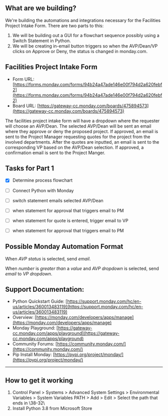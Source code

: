 ## What are we building?
We're building the automations and integrations necessary for the Facilities Project Intake Form.  There are two parts to this:
1. We will be building out a GUI for a flowchart sequence possibly using a Switch Statement in Python.
2. We will be creating in-email button triggers so when the AVP/Dean/VP clicks on Approve or Deny, the status is changed in monday.com.


## Facilities Project Intake Form
* Form URL: [https://forms.monday.com/forms/94b24a47ade146e00f794d2a620febf2](https://forms.monday.com/forms/94b24a47ade146e00f794d2a620febf2)
* Board URL: [https://gateway-cc.monday.com/boards/475894573](https://gateway-cc.monday.com/boards/475894573)

The facilities project intake form will have a dropdown where the requester will choose an AVP/Dean.  The selected AVP/Dean will be sent an email where they approve or deny the proposed project.  If approved, an email is sent to the Project Manager requesting quotes for the project from the involved departments.  After the quotes are inputted, an email is sent to the corresponding VP based on the AVP/Dean selection.  If approved, a confirmation email is sent to the Project Manger.  


## Tasks for Part 1
- [x] Determine process flowchart
- [ ] Connect Python with Monday
- [ ] switch statement emails selected AVP/Dean
- [ ] when statement for approval that triggers email to PM
- [ ] when statement for quote is entered, trigger email to VP
- [ ] when statement for approval that triggers email to PM


## Possible Monday Automation Format
When _AVP status_ is selected, send _email_.

When _number_ is _greater than_ a _value_ and _AVP dropdown_ is selected, send _email_ to _VP dropdown_.


##  Support Documentation:
* Python Quickstart Guide: [https://support.monday.com/hc/en-us/articles/360013483119](https://support.monday.com/hc/en-us/articles/360013483119)
* Overview: [https://monday.com/developers/apps/manage](https://monday.com/developers/apps/manage)
* Monday Playground: [https://gateway-cc.monday.com/apps/playground](https://gateway-cc.monday.com/apps/playground)
* Community Forums: [https://community.monday.com/](https://community.monday.com/)
* Pip Install Monday: [https://pypi.org/project/monday/](https://pypi.org/project/monday/)

---

## How to get it working
1. Control Panel > Systems > Advanced System Settings > Environmental Variables > System Variables PATH > Add > Edit > Select the path that ends in \38-32\
2. Install Python 3.8 from Microsoft Store